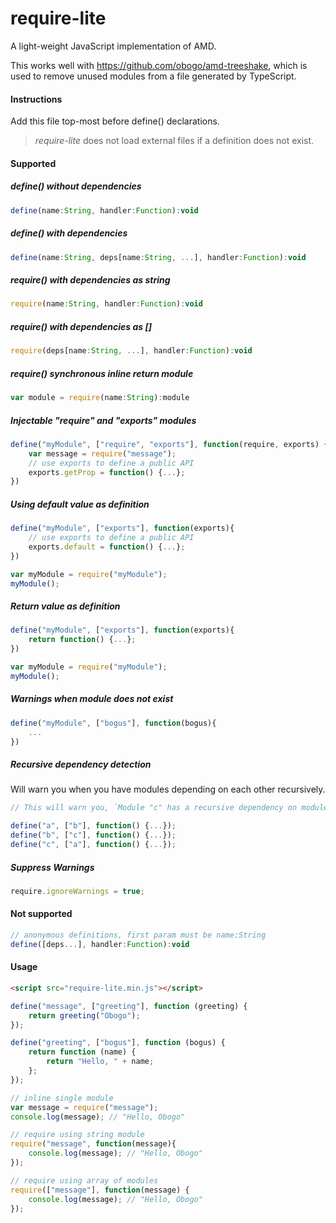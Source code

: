 # require-lite

A light-weight JavaScript implementation of AMD.

This works well with https://github.com/obogo/amd-treeshake, which is used to remove unused modules from a file generated by TypeScript.

#### Instructions

Add this file top-most before define() declarations. 

> *require-lite* does not load external files if a definition does not exist.

#### Supported

##### define() without dependencies
```js
define(name:String, handler:Function):void
```
##### define() with dependencies
```js
define(name:String, deps[name:String, ...], handler:Function):void
```
##### require() with dependencies as string
```js
require(name:String, handler:Function):void
```
##### require() with dependencies as []
```js
require(deps[name:String, ...], handler:Function):void
```
##### require() synchronous inline return module
```js
var module = require(name:String):module
```
##### Injectable "require" and "exports" modules
```js
define("myModule", ["require", "exports"], function(require, exports) {
	var message = require("message");
	// use exports to define a public API
	exports.getProp = function() {...};
})
```
##### Using default value as definition
```js
define("myModule", ["exports"], function(exports){
	// use exports to define a public API
	exports.default = function() {...};
})

var myModule = require("myModule");
myModule();
```

##### Return value as definition
```js
define("myModule", ["exports"], function(exports){
	return function() {...};
})

var myModule = require("myModule");
myModule();
```
##### Warnings when module does not exist
```js
define("myModule", ["bogus"], function(bogus){
	...
})
```

##### Recursive dependency detection

Will warn you when you have modules depending on each other recursively.

```js
// This will warn you, `Module "c" has a recursive dependency on module "a"`

define("a", ["b"], function() {...});
define("b", ["c"], function() {...});
define("c", ["a"], function() {...});
```

##### Suppress Warnings
```js
require.ignoreWarnings = true;
```

#### Not supported

```js
// anonymous definitions, first param must be name:String
define([deps...], handler:Function):void
```


#### Usage

```html
<script src="require-lite.min.js"></script>
```

```js
define("message", ["greeting"], function (greeting) {
	return greeting("Obogo");
});

define("greeting", ["bogus"], function (bogus) {
    return function (name) {
        return "Hello, " + name;
    };
});

// inline single module
var message = require("message");
console.log(message); // "Hello, Obogo"

// require using string module
require("message", function(message){
	console.log(message); // "Hello, Obogo"
});

// require using array of modules
require(["message"], function(message) {
	console.log(message); // "Hello, Obogo"
});
```
